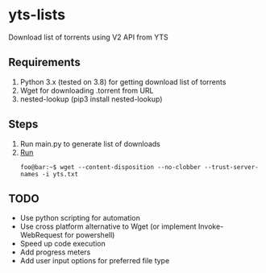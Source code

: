 # yts-lists
Download list of torrents using V2 API from YTS

## Requirements
1. Python 3.x (tested on 3.8) for getting download list of torrents
2. Wget for downloading .torrent from URL
3. nested-lookup (pip3 install nested-lookup)

## Steps
1. Run main.py to generate list of downloads
2. [Run](https://stackoverflow.com/a/52916930/5726675)
    ```console
    foo@bar:~$ wget --content-disposition --no-clobber --trust-server-names -i yts.txt
    ```

## TODO
+ Use python scripting for automation
+ Use cross platform alternative to Wget (or implement Invoke-WebRequest for powershell)
+ Speed up code execution
+ Add progress meters
+ Add user input options for preferred file type
